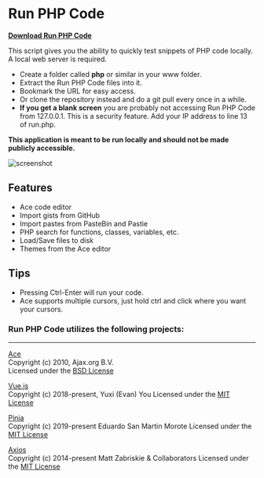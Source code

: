 Run PHP Code
============

<a href="https://github.com/websiteduck/Run-PHP-Code/archive/master.zip"><b>Download Run PHP Code</b></a>

This script gives you the ability to quickly test snippets of PHP code locally. A local web server is required.

- Create a folder called <b>php</b> or similar in your www folder. 
- Extract the Run PHP Code files into it. 
- Bookmark the URL for easy access.
- Or clone the repository instead and do a git pull every once in a while.
- <b>If you get a blank screen</b> you are probably not accessing Run PHP Code from 127.0.0.1.  This is a security feature.  Add your IP address to line 13 of run.php.

<b>This application is meant to be run locally and should not be made publicly accessible.</b>

![screenshot](https://github.com/websiteduck/Run-PHP-Code/raw/master/img/screenshot.png)  

Features
--------
- Ace code editor
- Import gists from GitHub
- Import pastes from PasteBin and Pastie
- PHP search for functions, classes, variables, etc.
- Load/Save files to disk
- Themes from the Ace editor

Tips
----
- Pressing Ctrl-Enter will run your code.
- Ace supports multiple cursors, just hold ctrl and click where you want your cursors.

### Run PHP Code utilizes the following projects:

---

<a href="http://ace.c9.io">Ace</a>  
Copyright (c) 2010, Ajax.org B.V.  
Licensed under the <a href="http://www.opensource.org/licenses/bsd-license.php">BSD License</a>

<a href="https://vuejs.org">Vue.js</a>  
Copyright (c) 2018-present, Yuxi (Evan) You
Licensed under the <a href="http://www.opensource.org/licenses/mit-license.php">MIT License</a>

<a href="https://pinia.vuejs.org">Pinia</a>  
Copyright (c) 2019-present Eduardo San Martin Morote
Licensed under the <a href="http://www.opensource.org/licenses/mit-license.php">MIT License</a>

<a href="https://axios-http.com">Axios</a>  
Copyright (c) 2014-present Matt Zabriskie & Collaborators
Licensed under the <a href="http://www.opensource.org/licenses/mit-license.php">MIT License</a>
